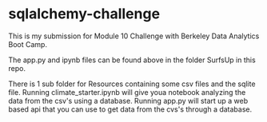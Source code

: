 # sqlalchemy-challenge

This is my submission for Module 10 Challenge with Berkeley Data Analytics Boot Camp.

The app.py and ipynb files can be found above in the folder SurfsUp in this repo.

There is 1 sub folder for Resources containing some csv files and the sqlite file. Running climate_starter.ipynb will give youa  notebook analyzing the data from the csv's using a database. Running app.py will start up a web based api that you can use to get data from the cvs's through a database.
